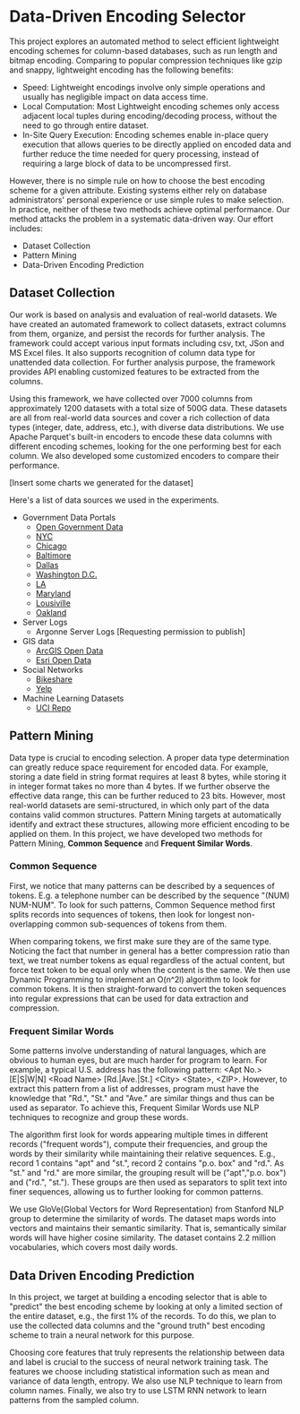 # Data-Driven Encoding Selector
This project explores an automated method to select efficient lightweight encoding schemes for column-based databases, such as run length and bitmap encoding. Comparing to popular compression techniques like gzip and snappy, lightweight encoding has the following benefits:
* Speed: Lightweight encodings involve only simple operations and usually has negligible impact on data access time. 
* Local Computation: Most Lightweight encoding schemes only access adjacent local tuples during encoding/decoding process, without the need to go through entire dataset.
* In-Site Query Execution: Encoding schemes enable in-place query execution that allows queries to be directly applied on encoded data and further reduce the time needed for query processing, instead of requiring a large block of data to be uncompressed first.

However, there is no simple rule on how to choose the best encoding scheme for a given attribute. Existing systems either rely on database administrators' personal experience or use simple rules to make selection. In practice, neither of these two methods achieve optimal performance. Our method attacks the problem in a systematic data-driven way. Our effort includes:
* Dataset Collection
* Pattern Mining
* Data-Driven Encoding Prediction
 
## Dataset Collection
Our work is based on analysis and evaluation of real-world datasets. We have created an automated framework to collect datasets, extract columns from them, organize, and persist the records for further analysis. The framework could accept various input formats including csv, txt, JSon and MS Excel files. It also supports recognition of column data type for unattended data collection. For further analysis purpose, the framework provides API enabling customized features to be extracted from the columns.

Using this framework, we have collected over 7000 columns from approximately 1200 datasets with a total size of 500G data. These datasets are all from real-world data sources and cover a rich collection of data types (integer, date, address, etc.), with diverse data distributions. We use Apache Parquet's built-in encoders to encode these data columns with different encoding schemes, looking for the one performing best for each column. We also developed some customized encoders to compare their performance.

[Insert some charts we generated for the dataset]

Here's a list of data sources we used in the experiments.
* Government Data Portals
  * [Open Government Data](https://www.data.gov/open-gov/)
  * [NYC](https://opendata.cityofnewyork.us/)
  * [Chicago](https://data.cityofchicago.org/)
  * [Baltimore](https://data.baltimorecity.gov/)
  * [Dallas](https://mydata.dallasisd.org/)
  * [Washington D.C.](https://dc.gov/page/open-data)
  * [LA](https://data.lacity.org/)
  * [Maryland](https://data.maryland.gov/)
  * [Lousiville](https://data.louisvilleky.gov/)
  * [Oakland](https://data.oaklandnet.com/)
* Server Logs
  * Argonne Server Logs [Requesting permission to publish]
* GIS data
  * [ArcGIS Open Data](http://hub.arcgis.com/pages/open-data)
  * [Esri Open Data](http://www.esri.com/software/open/open-data)
* Social Networks
  * [Bikeshare](https://www.bikeshare.com/)
  * [Yelp](https://www.yelp.com/dataset/challenge)
* Machine Learning Datasets
  * [UCI Repo](https://archive.ics.uci.edu/ml/)


## Pattern Mining
Data type is crucial to encoding selection. A proper data type determination can greatly reduce space requirement for encoded data. For example, storing a date field in string format requires at least 8 bytes, while storing it in integer format takes no more than 4 bytes. If we further observe the effective data range, this can be further reduced to 23 bits. However, most real-world datasets are semi-structured, in which only part of the data contains valid common structures. Pattern Mining targets at automatically identify and extract these structures, allowing more efficient encoding to be applied on them. In this project, we have developed two methods for Pattern Mining, **Common Sequence** and **Frequent Similar Words**.

### Common Sequence
First, we notice that many patterns can be described by a sequences of tokens. E.g. a telephone number can be described by the sequence "(NUM) NUM-NUM". To look for such patterns, Common Sequence method first splits records into sequences of tokens, then look for longest non-overlapping common sub-sequences of tokens from them. 

When comparing tokens, we first make sure they are of the same type. Noticing the fact that number in general has a better compression ratio than text, we treat number tokens as equal regardless of the actual content, but force text token to be equal only when the content is the same. We then use Dynamic Programming to implement an  O(n^2l) algorithm to look for common tokens. It is then straight-forward to convert the token sequences into regular expressions that can be used for data extraction and compression.

### Frequent Similar Words
Some patterns involve understanding of natural languages, which are obvious to human eyes, but are much harder for program to learn. For example, a typical U.S. address has the following pattern: \<Apt No.> [E|S|W|N] \<Road Name> [Rd.|Ave.|St.] \<City> \<State>, \<ZIP>. However, to extract this pattern from a list of addresses, program must have the knowledge that "Rd.", "St." and "Ave." are similar things and thus can be used as separator. To achieve this, Frequent Similar Words use NLP techniques to recognize and group these words.

The algorithm first look for words appearing multiple times in different records ("frequent words"), compute their frequencies, and group the words by their similarity while maintaining their relative sequences. E.g., record 1 contains "apt" and "st.", record 2 contains "p.o. box" and "rd.". As "st." and "rd." are more similar, the grouping result will be ("apt","p.o. box") and ("rd.", "st."). These groups are then used as separators to split text into finer sequences, allowing us to further looking for common patterns. 
 
We use GloVe(Global Vectors for Word Representation) from Stanford NLP group to determine the similarity of words. The dataset maps words into vectors and maintains their semantic similarity. That is, semantically similar words will have higher cosine similarity. The dataset contains 2.2 million vocabularies, which covers most daily words.

## Data Driven Encoding Prediction

In this project, we target at building a encoding selector that is able to "predict" the best encoding scheme by looking at only a limited section of the entire dataset, e.g., the first 1% of the records. To do this, we plan to use the collected data columns and the "ground truth" best encoding scheme to train a neural network for this purpose. 

Choosing core features that truly represents the relationship between data and label is crucial to the success of neural network training task. The features we choose including statistical information such as mean and variance of data length, entropy. We also use NLP technique to learn from column names. Finally, we also try to use LSTM RNN network to learn patterns from the sampled column. 


